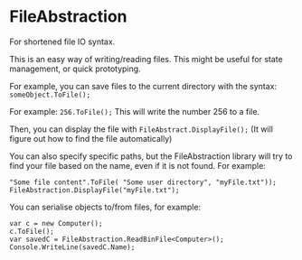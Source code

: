 # FileAbstraction

For shortened file IO syntax. 

This is an easy way of writing/reading files. This might be useful for state management, or quick prototyping.

For example, you can save files to the current directory with the syntax: `someObject.ToFile();`

For example: `256.ToFile();` This will write the number 256 to a file.

Then, you can display the file with `FileAbstract.DisplayFile();` (It will figure out how to find the file automatically)

You can also specify specific paths, but the FileAbstraction library will try to find your file based on the name,
even if it is not found. For example:
```
"Some file content".ToFile( "Some user directory", "myFile.txt"));
FileAbstraction.DisplayFile("myFile.txt");
```

You can serialise objects to/from files, for example:

```
var c = new Computer();
c.ToFile();
var savedC = FileAbstraction.ReadBinFile<Computer>();
Console.WriteLine(savedC.Name);
```
